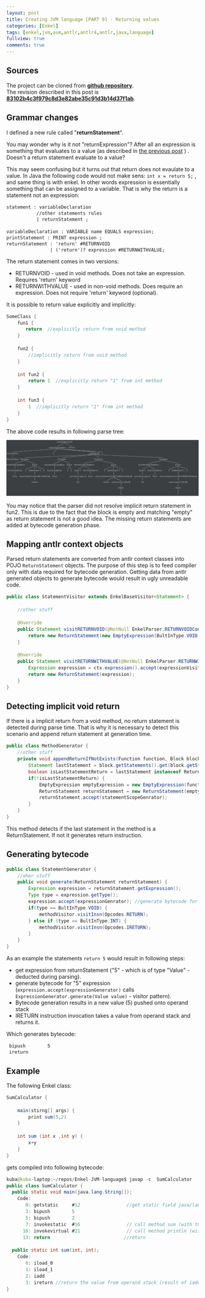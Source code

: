 ```yaml
---
layout: post
title: Creating JVM language [PART 9] - Returning values
categories: [Enkel]
tags: [enkel,jvm,asm,antlr,antlr4,antlr,java,language]
fullview: true
comments: true
---
```

## Sources

The project can be cloned from **[github repository](https://github.com/JakubDziworski/Enkel-JVM-language)**.  
The revision described in this post is **[83102b4c3f979c8d3e82abe35c91d3b14d37f1ab](https://github.com/JakubDziworski/Enkel-JVM-language/tree/83102b4c3f979c8d3e82abe35c91d3b14d37f1ab)**.

## Grammar changes

I defined a new rule called "**returnStatement**". 

You may wonder why is it not "returnExpression"?
After all an expression is something that evaluates to a value (as described in [the previous post](http://jakubdziworski.github.io/enkel/2016/04/10/enkel_8_arthimetic.html) ) . Doesn't a return statement evaluate to a value?

This may seem confusing but it turns out that return does not evaulate to a value.
In Java the following code would not make sens:
``` int x = return 5; ``` , and same thing is with enkel.
In other words expression is essentially something that can be assigned to a variable.
That is why the return is a statement not an expression:

```antlr
statement : variableDeclaration
           //other statements rules
           | returnStatement ;

variableDeclaration : VARIABLE name EQUALS expression;
printStatement : PRINT expression ;
returnStatement : 'return' #RETURNVOID
                | ('return')? expression #RETURNWITHVALUE;
```

The return statement comes in two versions:

* RETURNVOID - used in void methods. Does not take an expression. Requires 'return' keyword
* RETURNWITHVALUE - used in non-void methods. Does require an expression. Does not require 'return' keyword (optional). 

It is possible to return value explicitly and implicitly:

```java
SomeClass {
    fun1 {
       return  //explicitly return from void method
    }
    
    fun2 {
        //implicitly return from void method
    }
    
    int fun2 {
        return 1  //explicitly return "1" from int method
    }
    
    int fun3 {
        1  //implicitly return "1" from int method
    }
}
```

The above code results in following parse tree:

![Parse Tree](/assets/media/enkel_9/parse_tree.gif)

You may notice that the parser did not resolve implicit return statement in fun2.
This is due to the fact that the block is empty and matching "empty" as return statement is not a good idea.
The missing return statements are added at bytecode generation phase.

## Mapping antlr context objects

Parsed return statements are converted from antlr context classes into POJO ```ReturnStatement``` objects.
The purpose of this step is to feed compiler only with data required for bytecode generation. 
Getting data from antlr generated objects to generate bytecode would result in ugly unreadable code.

```java
public class StatementVisitor extends EnkelBaseVisitor<Statement> {

    //other stuff
    
    @Override
    public Statement visitRETURNVOID(@NotNull EnkelParser.RETURNVOIDContext ctx) {
        return new ReturnStatement(new EmptyExpression(BultInType.VOID));
    }
    
    @Override
    public Statement visitRETURNWITHVALUE(@NotNull EnkelParser.RETURNWITHVALUEContext ctx) {
        Expression expression = ctx.expression().accept(expressionVisitor); 
        return new ReturnStatement(expression);
    }   
}

```


## Detecting implicit void return

If there is a implicit return from a void method, no return statement is detected during parse time.
That is why it is necessary to detect this scenario and append return statement at generation time.

```java
public class MethodGenerator {
    //other stuff
    private void appendReturnIfNotExists(Function function, Block block,StatementGenerator statementScopeGenrator) {
        Statement lastStatement = block.getStatements().get(block.getStatements().size() - 1);
        boolean isLastStatementReturn = lastStatement instanceof ReturnStatement;
        if(!isLastStatementReturn) {
            EmptyExpression emptyExpression = new EmptyExpression(function.getReturnType());
            ReturnStatement returnStatement = new ReturnStatement(emptyExpression);
            returnStatement.accept(statementScopeGenrator);
        }
    }
}
```
This method detects if the last statement in the method is a ReturnStatement.
If not it generates return instruction.

## Generating bytecode

```java
public class StatementGenerator {
    //oher stuff
    public void generate(ReturnStatement returnStatement) {
        Expression expression = returnStatement.getExpression();
        Type type = expression.getType();
        expression.accept(expressionGenrator); //generate bytecode for expression itself (puts the value of expression onto the stack)
        if(type == BultInType.VOID) {
            methodVisitor.visitInsn(Opcodes.RETURN);
        } else if (type == BultInType.INT) {
            methodVisitor.visitInsn(Opcodes.IRETURN);
        }
    }
}
```

As an example the statements ```return 5``` would result in following steps:

* get expression from returnStatement ("5" - which is of type "Value" - deducted during parsing).
* generate bytecode for "5" expression (```expression.accept(expressionGenerator)``` calls ```ExpressionGenerator.generate(Value value)``` - visitor pattern).
* Bytecode generation results in a new value (5) pushed onto operand stack
* IRETURN instruction invocation takes a value from operand stack and returns it. 

Which generates bytecode:

``` 
 bipush        5
 ireturn
```

## Example

The following Enkel class:

```java
SumCalculator {

    main(stirng[] args) {
        print sum(5,2)
    }

    int sum (int x ,int y) {
        x+y
    }
}
```
gets compiled into following bytecode:

```java
kuba@kuba-laptop:~/repos/Enkel-JVM-language$ javap -c  SumCalculator
public class SumCalculator {
  public static void main(java.lang.String[]);
    Code:
       0: getstatic     #12                 //get static field java/lang/System.out:Ljava/io/PrintStream;
       3: bipush        5
       5: bipush        2
       7: invokestatic  #16                 // call method sum (with the values on operand stack 5,2)
      10: invokevirtual #21                 // call method println (with the value on stack - the result of method sum)
      13: return                           //return

  public static int sum(int, int);
    Code:
       0: iload_0
       1: iload_1
       2: iadd
       3: ireturn //return the value from operand stack (result of iadd)
}

```


